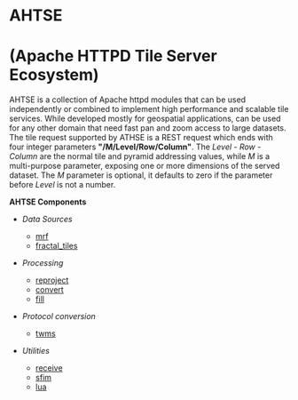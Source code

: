 # AHTSE
# (Apache HTTPD Tile Server Ecosystem)

AHTSE is a collection of Apache httpd modules that can be used independently or combined to implement high performance and scalable tile services.  While developed mostly for geospatial applications, can be used for any other domain that need fast pan and zoom access to large datasets.  The tile request supported by ATHSE is a REST request which ends with four integer parameters **"/M/Level/Row/Column"**. The _Level - Row - Column_ are the normal tile and pyramid addressing values, while _M_ is a multi-purpose parameter, exposing one or more dimensions of the served dataset. The _M_ parameter is optional, it defaults to zero if the parameter before _Level_ is not a number.

**AHTSE Components**

* *Data Sources*
  * [mrf](https://github.com/lucianpls/mod_mrf)
  * [fractal_tiles](https://github.com/lucianpls/mod_fractal_tiles)

* *Processing*
  * [reproject](https://github.com/lucianpls/mod_reproject)
  * [convert](https://github.com/lucianpls/mod_convert)
  * [fill](https://github.com/lucianpls/mod_ahtse_fill)

* *Protocol conversion*
  * [twms](https://github.com/lucianpls/mod_twms)

* *Utilities*
  * [receive](https://github.com/lucianpls/mod_receive)
  * [sfim](https://github.com/lucianpls/mod_sfim)
  * [lua](https://github.com/lucianpls/mod_ahtse_lua)
